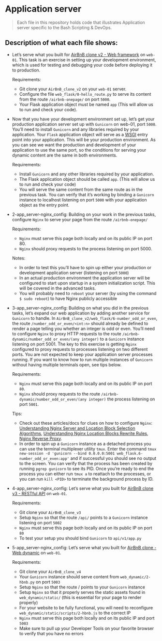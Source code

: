 # Application server
> Each file in this repository holds code that illustrates Application server
> specific to the Bash Scripting & DevOps.

## Description of what each file shows:
* Let’s serve what you built for [AirBnB clone v2 - Web framework](https://alx-intranet.hbtn.io/projects/290) on `web-01`. This task is an exercise in setting up your development environment, which is used for testing and debugging your code before deploying it to production.

	Requirements:
	- Git clone your `AirBnB_clone_v2` on your `web-01` server.
	- Configure the file `web_flask/0-hello_route.py` to serve its content from the route `/airbnb-onepage/` on port `5000`.
	- Your Flask application object must be named `app` (This will allow us to run and check your code).

* Now that you have your development environment set up, let’s get your production application server set up with `Gunicorn` on web-01, port `5000`. You’ll need to install `Gunicorn` and any libraries required by your application. Your `Flask` application object will serve as a [WSGI](https://www.fullstackpython.com/wsgi-servers.html) entry point into your application. This will be your production environment. As you can see we want the production and development of your application to use the same port, so the conditions for serving your dynamic content are the same in both environments.

	Requirements:
	- Install `Gunicorn` and any other libraries required by your application.
	- The Flask application object should be called `app`. (This will allow us to run and check your code)
	- You will serve the same content from the same route as in the previous task. You can verify that it’s working by binding a `Gunicorn` instance to localhost listening on port `5000` with your application object as the entry point.

* 2-app_server-nginx_config: Building on your work in the previous tasks, configure `Nginx` to serve your page from the route `/airbnb-onepage/`

	Requirements:
	- `Nginx` must serve this page both locally and on its public IP on port 80.
	- `Nginx` should proxy requests to the process listening on port 5000.

	Notes:
	- In order to test this you’ll have to spin up either your production or development application server (listening on port `5000`)
	- In an actual production environment the application server will be configured to start upon startup in a system initialization script. This will be covered in the advanced tasks.
	- You will probably need to `reboot` your server (by using the command `$ sudo reboot`) to have Nginx publicly accessible

* 3-app_server-nginx_config: Building on what you did in the previous tasks, let’s expand our web application by adding another service for `Gunicorn` to handle. In `AirBnB_clone_v2/web_flask/6-number_odd_or_even`, the route `/number_odd_or_even/<int:n>` should already be defined to render a page telling you whether an integer is odd or even. You’ll need to configure `Nginx` to proxy HTTP requests to the route `/airbnb-dynamic/number_odd_or_even/(any integer)` to a `Gunicorn` instance listening on port 5001. The key to this exercise is getting `Nginx` configured to proxy requests to processes listening on two different ports. You are not expected to keep your application server processes running. If you want to know how to run multiple instances of `Gunicorn` without having multiple terminals open, see tips below.

	Requirements:
	- `Nginx` must serve this page both locally and on its public IP on port `80`.
	- `Nginx` should proxy requests to the route `/airbnb-dynamic/number_odd_or_even/(any integer)` the process listening on port `5001`.

	Tips:
	- Check out these articles/docs for clues on how to configure `Nginx`: [Understanding Nginx Server and Location Block Selection Algorithms](https://www.digitalocean.com/community/tutorials/understanding-nginx-server-and-location-block-selection-algorithms#matching-location-blocks), [Understanding Nginx Location Blocks Rewrite Rules](http://blog.pixelastic.com/2013/09/27/understanding-nginx-location-blocks-rewrite-rules/), [Nginx Reverse Proxy](https://docs.nginx.com/nginx/admin-guide/web-server/reverse-proxy/#).
	- In order to spin up a `Gunicorn` instance as a detached process you can use the terminal multiplexer utility `tmux`. Enter the command `tmux new-session -d 'gunicorn --bind 0.0.0.0:5001 web_flask.6-number_odd_or_even:app'` and if successful you should see no output to the screen. You can verify that the process has been created by running `pgrep gunicorn` to see its PID. Once you’re ready to end the process you can either run `tmux a` to reattach to the processes, or you can run `kill <PID>` to terminate the background process by ID.

* 4-app_server-nginx_config: Let’s serve what you built for [AirBnB clone v3 - RESTful API]() on `web-01`.

	Requirements:
	- Git clone your `AirBnB_clone_v3`
	- Setup `Nginx` so that the route `/api/` points to a `Gunicorn` instance listening on port `5002`
	- `Nginx` must serve this page both locally and on its public IP on port `80`
	- To test your setup you should bind `Gunicorn` to `api/v1/app.py`

* 5-app_server-nginx_config: Let’s serve what you built for [AirBnB clone - Web dynamic](https://alx-intranet.hbtn.io/projects/309) on `web-01`.

	Requirements:
	- Git clone your `AirBnB_clone_v4`
	- Your `Gunicorn` instance should serve content from `web_dynamic/2-hbnb.py` on port `5003`
	- Setup `Nginx` so that the route / points to your `Gunicorn` instance
	- Setup `Nginx` so that it properly serves the static assets found in `web_dynamic/static/` (this is essential for your page to render properly)
	- For your website to be fully functional, you will need to reconfigure` web_dynamic/static/scripts/2-hbnb.js` to the correct IP
	- `Nginx` must serve this page both locally and on its public IP and port `5003`
	- Make sure to pull up your Developer Tools on your favorite browser to verify that you have no errors


